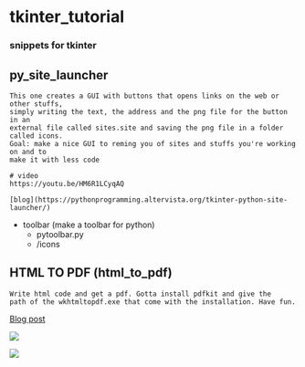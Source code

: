 # tkinter_tutorial

### snippets for tkinter

## py_site_launcher
   
    This one creates a GUI with buttons that opens links on the web or other stuffs,
    simply writing the text, the address and the png file for the button in an
    external file called sites.site and saving the png file in a folder called icons.
    Goal: make a nice GUI to reming you of sites and stuffs you're working on and to
    make it with less code
    
    # video
    https://youtu.be/HM6R1LCyqAQ
    
    [blog](https://pythonprogramming.altervista.org/tkinter-python-site-launcher/)

- toolbar (make a toolbar for python)
    - pytoolbar.py
    - /icons
    

## HTML TO PDF (html_to_pdf)

    Write html code and get a pdf. Gotta install pdfkit and give the 
    path of the wkhtmltopdf.exe that come with the installation. Have fun.

[Blog post](https://pythonprogramming.altervista.org/create-a-pdf-with-html-and-python/)

![](https://pythonprogramming.altervista.org/wp-content/uploads/2023/08/image-22.png)

![](https://pythonprogramming.altervista.org/wp-content/uploads/2023/08/image-21-960x585.png)
